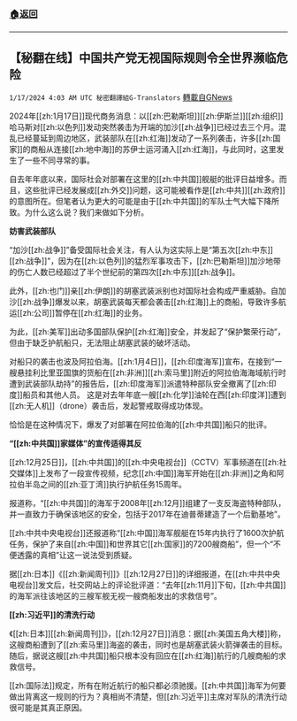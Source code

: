 ###  [:house:返回](README.md)
---


## 【秘翻在线】中国共产党无视国际规则令全世界濒临危险
`1/17/2024 4:03 AM UTC 秘密翻譯組G-Translators` [轉載自GNews](https://gnews.org/articles/2226924)

2024年[[zh:1月17日]]现代商务消息：以[[zh:巴勒斯坦]][[zh:伊斯兰]][[zh:组织]]哈马斯对[[zh:以色列]]发动突然袭击为开端的加沙[[zh:战争]]已经过去三个月。混乱已经蔓延到周边地区，武装部队在[[zh:红海]]发动了一系列袭击，许多[[zh:国家]]的商船从连接[[zh:地中海]]的苏伊士运河涌入[[zh:红海]]，与此同时，这里发生了一些不同寻常的事。

自去年年底以来，国际社会对部署在这里的[[zh:中共国]]舰艇的批评日益增多。而且，这些批评已经发展成[[zh:外交]]问题，这可能被看作是[[zh:中共]][[zh:政府]]的意图所在。但笔者认为更大的可能是由于[[zh:中共国]]的军队士气大幅下降所致。为什么这么说？我们来做如下分析。

**妨害武装部队**

“加沙[[zh:战争]]”备受国际社会关注，有人认为这实际上是“第五次[[zh:中东]][[zh:战争]]”，因为在[[zh:以色列]]的猛烈军事攻击下，[[zh:巴勒斯坦]]加沙地带的伤亡人数已经超过了半个世纪前的第四次[[zh:中东]][[zh:战争]]。

此外，[[zh:也门]]亲[[zh:伊朗]]的胡塞武装派别也对国际社会构成严重威胁。自加沙[[zh:战争]]爆发以来，胡塞武装每天都会袭击[[zh:红海]]上的商船，导致许多航运[[zh:公司]]暂停在[[zh:红海]]的业务。

为此，[[zh:美军]]出动多国部队保护[[zh:红海]]安全，并发起了“保护繁荣行动”，但由于缺乏护航船只，无法阻止胡塞武装的破坏活动。

对船只的袭击也波及阿拉伯海。[[zh:1月4日]]，[[zh:印度海军]]宣布，在接到“一艘悬挂利比里亚国旗的货船在[[zh:非洲]][[zh:索马里]]附近的阿拉伯海海域航行时遭到武装部队劫持”的报告后，[[zh:印度海军]]派遣特种部队安全撤离了[[zh:印度]]船员和其他人员。 这是对去年年底一艘[[zh:化学]]油轮在西[[zh:印度洋]]遭到[[zh:无人机]]（drone）袭击后，发起警戒取得成功体现。

恰恰是在这种情况下，爆发了对部署在阿拉伯海的[[zh:中共国]]船只的批评。

**“[[zh:中共国]]家媒体”的宣传适得其反**

[[zh:12月25日]]，[[zh:中共国]]的[[zh:中央电视台]]（CCTV）军事频道在[[zh:社交媒体]]上发布了一段宣传视频，纪念[[zh:中国]]海军开始在[[zh:非洲]]之角和阿拉伯半岛之间的[[zh:亚丁湾]]执行护航任务15周年。

报道称，“[[zh:中共国]]的海军于2008年[[zh:12月]]组建了一支反海盗特种部队，并一直致力于确保该地区的安全，包括于2017年在迪普蒂建造了一个后勤基地”。

[[zh:中共中央电视台]]还报道称“[[zh:中国]]海军舰艇在15年内执行了1600次护航任务，保护了来自[[zh:中国]]和世界其它[[zh:国家]]的7200艘商船”，但一个“不便透露的真相”让这一说法受到质疑。

据[[zh:日本]]《[[zh:新闻周刊]]》[[zh:12月27日]]的详细报道，在[[zh:中共中央电视台]]发文后，社交网站上的评论批评道：“去年[[zh:11月]]下旬，[[zh:中共国]]的海军派往该地区的三艘军舰无视一艘商船发出的求救信号”。

**[[zh:习近平]]的清洗行动**

《[[zh:日本]][[zh:新闻周刊]]》，[[zh:12月27日]]消息：据[[zh:美国五角大楼]]称，这艘商船遭到了[[zh:索马里]]海盗的袭击，同时也是胡塞武装火箭弹袭击的目标。随后，据说这艘[[zh:中共国]]船只根本没有回应在[[zh:红海]]航行的几艘商船的求救信号。

[[zh:国际法]]规定，所有在附近航行的船只都必须驰援。[[zh:中共国]]海军为何要做出背离这一规则的行为？真相尚不清楚，但[[zh:习近平]]主席对军队的清洗行动很可能是其真正原因。
